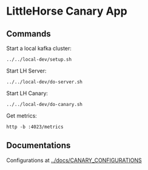 # LittleHorse Canary App

## Commands

Start a local kafka cluster:

```
../../local-dev/setup.sh
```

Start LH Server:

```
../../local-dev/do-server.sh
```

Start LH Canary:

```
../../local-dev/do-canary.sh
```

Get metrics:

```
http -b :4023/metrics
```

## Documentations

Configurations at [../docs/CANARY_CONFIGURATIONS](../docs/CANARY_CONFIGURATIONS.md)
